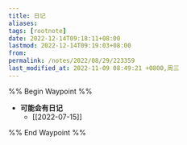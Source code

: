 ```yaml
---
title: 日记
aliases: 
tags: [rootnote]
date: 2022-12-14T09:18:11+08:00
lastmod: 2022-12-14T09:19:03+08:00
from: 
permalink: /notes/2022/08/29/223359
last_modified_at: 2022-11-09 08:49:21 +0800,周三
---
```


%% Begin Waypoint %%

- **可能会有日记**
	- [[2022-07-15]]

%% End Waypoint %%
